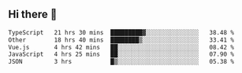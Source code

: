 ## Hi there 👋

<!--START_SECTION:waka-->

```txt
TypeScript   21 hrs 30 mins  █████████▓░░░░░░░░░░░░░░░   38.48 %
Other        18 hrs 40 mins  ████████▒░░░░░░░░░░░░░░░░   33.41 %
Vue.js       4 hrs 42 mins   ██░░░░░░░░░░░░░░░░░░░░░░░   08.42 %
JavaScript   4 hrs 25 mins   ██░░░░░░░░░░░░░░░░░░░░░░░   07.90 %
JSON         3 hrs           █▒░░░░░░░░░░░░░░░░░░░░░░░   05.38 %
```

<!--END_SECTION:waka-->
